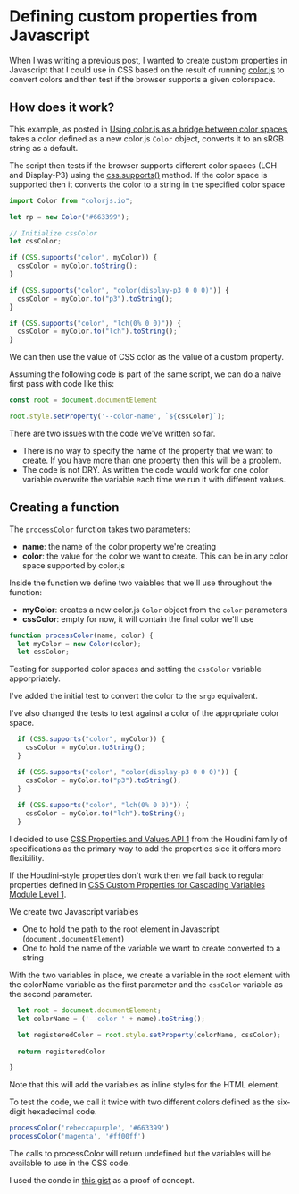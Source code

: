 # Defining custom properties from Javascript

When I was writing a previous post, I wanted to create custom properties in Javascript that I could use in CSS based on the result of running [color.js](https://colorjs.io/) to convert colors and then test if the browser supports a given colorspace.

## How does it work?

This example, as posted in [Using color.js as a bridge between color spaces](https://publishing-project.rivendellweb.net/using-color-js-as-a-bridge-between-color-spaces/), takes a color defined as a new color.js `Color` object, converts it to an sRGB string as a default.

The script then tests if the browser supports different color spaces (LCH and Display-P3) using the [css.supports()](https://developer.mozilla.org/en-US/docs/Web/API/CSS/supports) method. If the color space is supported then it converts the color to a string in the specified color space

```js
import Color from "colorjs.io";

let rp = new Color("#663399");

// Initialize cssColor
let cssColor;

if (CSS.supports("color", myColor)) {
  cssColor = myColor.toString();
}

if (CSS.supports("color", "color(display-p3 0 0 0)")) { 
  cssColor = myColor.to("p3").toString();
}

if (CSS.supports("color", "lch(0% 0 0)")) {
  cssColor = myColor.to("lch").toString();
}
```

We can then use the value of CSS color as the value of a custom property.

Assuming the following code is part of the same script, we can do a naive first pass with code like this:

```js
const root = document.documentElement

root.style.setProperty('--color-name', `${cssColor}`);
```

There are two issues with the code we've written so far.

* There is no way to specify the name of the property that we want to create. If you have more than one property then this will be a problem.
* The code is not DRY. As written the code would work for one color variable overwrite the variable each time we run it with different values.

## Creating a function

The `processColor` function takes two parameters:

* **name**: the name of the color property we're creating
* **color**: the value for the color we want to create. This can be in any color space supported by color.js

Inside the function we define two vaiables that we'll use throughout the function:

* **myColor**: creates a new color.js `Color` object from the `color` parameters
* **cssColor**: empty for now, it will contain the final color we'll use

```js
function processColor(name, color) {
  let myColor = new Color(color);
  let cssColor;
```

Testing for supported color spaces and setting the `cssColor` variable apporpriately.

I've added the initial test to convert the color to the `srgb` equivalent.

I've also changed the tests to test against a color of the appropriate color space.

```js
  if (CSS.supports("color", myColor)) {
    cssColor = myColor.toString();
  }

  if (CSS.supports("color", "color(display-p3 0 0 0)")) { 
    cssColor = myColor.to("p3").toString();
  }
  
  if (CSS.supports("color", "lch(0% 0 0)")) {
    cssColor = myColor.to("lch").toString();
  }
```

I decided to use [CSS Properties and Values API 1](https://drafts.css-houdini.org/css-properties-values-api/) from the Houdini family of specifications as the primary way to add the properties sice it offers more flexibility.

If the Houdini-style properties don't work then we fall back to regular properties defined in [CSS Custom Properties for Cascading Variables Module Level 1](https://www.w3.org/TR/css-variables-1/).




We create two Javascript variables

* One to hold the path to the root element in Javascript (`document.documentElement`)
* One to hold the name of the variable we want to create converted to a string

With the two variables in place, we create a variable in the root element with the colorName variable as the first parameter and the `cssColor` variable as the second parameter.

```js
  let root = document.documentElement;
  let colorName = ('--color-' + name).toString();

  let registeredColor = root.style.setProperty(colorName, cssColor);
  
  return registeredColor

}
```

Note that this will add the variables as inline styles for the HTML element.

To test the code, we call it twice with two different colors defined as the six-digit hexadecimal code.

```js
processColor('rebeccapurple', '#663399')
processColor('magenta', '#ff00ff')
```

The calls to processColor will return undefined but the variables will be available to use in the CSS code.

I used the conde in [this gist](https://gist.github.com/caraya/d4e81bc332bbf25659e424e52fb67d96) as a proof of concept.
